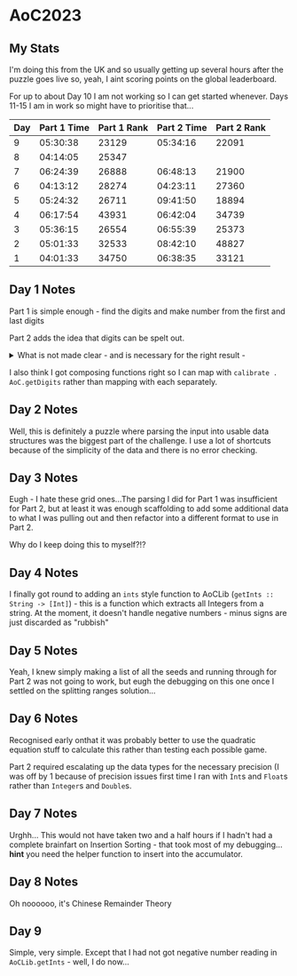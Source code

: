 # AoC2023

## My Stats

I'm doing this from the UK and so usually getting up several hours after the puzzle goes live so, yeah, I aint scoring points on the global leaderboard.

For up to about Day 10 I am not working so I can get started whenever. Days 11-15 I am in work so might have to prioritise that...

| Day | Part 1 Time | Part 1 Rank | Part 2 Time | Part 2 Rank |
| --- | --- | --- | --- | --- |
| 9 | 05:30:38 | 23129 | 05:34:16 | 22091 |
| 8 | 04:14:05 | 25347 | | |
| 7 | 06:24:39 | 26888 | 06:48:13 | 21900 |
| 6 | 04:13:12 | 28274 | 04:23:11 | 27360 |
| 5 | 05:24:32 | 26711 | 09:41:50 | 18894 |
| 4 | 06:17:54 | 43931 | 06:42:04 | 34739 |
| 3 | 05:36:15 | 26554 | 06:55:39 | 25373 |
| 2 | 05:01:33 | 32533 | 08:42:10 | 48827 |
| 1 | 04:01:33 | 34750 | 06:38:35 | 33121 |

## Day 1 Notes
Part 1 is simple enough - find the digits and make number from the first and last digits

Part 2 adds the idea that digits can be spelt out. 
<details>
  <summary>What is not made clear - and is necessary for the right result - </summary>
  
  is that spelt out "digits" can overlap - so `eightwo` is actually `82`, not `8wo` (or `eigh2` if your matching in reverse)

  I added the `AoCLib.getDigits` function to do this including the overlapping (which I hate). Basically rather than skipping to the character after the end of the spelled out digit, it skips to the last character when continuing the search for digits. 

  I could also look at `getFirstDigit` and `getLastDigit` (based on a reversed list and backwards spelt digits) functions rather than finding all the digits then getting first and last...
</details>


I also think I got composing functions right so I can map with `calibrate . AoC.getDigits` rather than  mapping with each separately.

## Day 2 Notes
Well, this is definitely a puzzle where parsing the input into usable data structures was the biggest part of the challenge. I use a lot of shortcuts because of the simplicity of the data and there is no error checking. 

## Day 3 Notes
Eugh - I hate these grid ones...The parsing I did for Part 1 was insufficient for Part 2, but at least it was enough scaffolding to add some additional data to what I was pulling out and then refactor into a different format to use in Part 2. 

Why do I keep doing this to myself?!?

## Day 4 Notes
I finally got round to adding an `ints` style function to AoCLib (`getInts :: String -> [Int]`) - this is a function which extracts all Integers from a string. At the moment, it doesn't handle negative numbers - minus signs are just discarded as "rubbish"

## Day 5 Notes
Yeah, I knew simply making a list of all the seeds and running through for Part 2 was not going to work, but eugh the debugging on this one once I settled on the splitting ranges solution...

## Day 6 Notes
Recognised early onthat it was probably better to use the quadratic equation stuff to calculate this rather than testing each possible game.

Part 2 required escalating up the data types for the necessary precision (I was off by 1 because of precision issues first time I ran with `Ìnt`s and `Float`s rather than `Integer`s and `Double`s. 

## Day 7 Notes
Urghh... This would not have taken two and a half hours if I hadn't had a complete brainfart on Insertion Sorting - that took most of my debugging... **hint** you need the helper function to insert into the accumulator.

## Day 8 Notes
Oh noooooo, it's Chinese Remainder Theory

## Day 9
Simple, very simple. Except that I had not got negative number reading in ``AoCLib.getInts`` - well, I do now...
